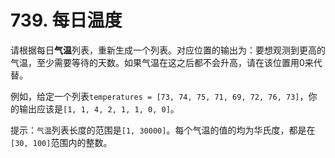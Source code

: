 # 739. 每日温度

请根据每日**气温**列表，重新生成一个列表。对应位置的输出为：要想观测到更高的气温，至少需要等待的天数。如果气温在这之后都不会升高，请在该位置用0来代替。

例如，给定一个列表`temperatures = [73, 74, 75, 71, 69, 72, 76, 73]`，你的输出应该是`[1, 1, 4, 2, 1, 1, 0, 0]`。

提示：`气温`列表长度的范围是`[1, 30000]`。每个气温的值的均为华氏度，都是在`[30, 100]`范围内的整数。